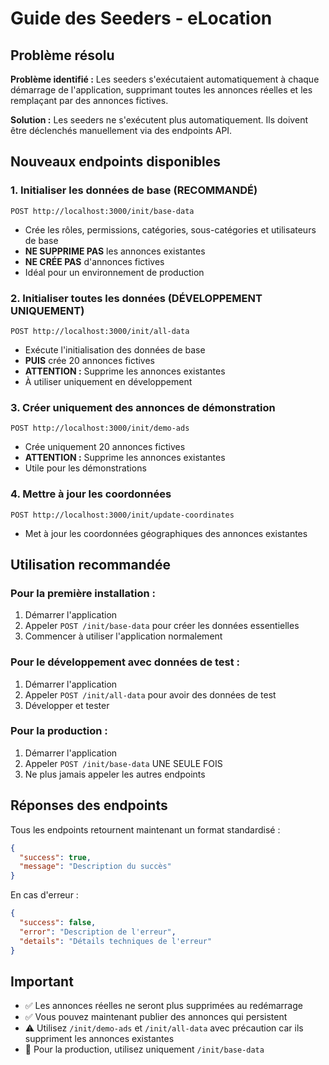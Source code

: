 # Guide des Seeders - eLocation

## Problème résolu

**Problème identifié :** Les seeders s'exécutaient automatiquement à chaque démarrage de l'application, supprimant toutes les annonces réelles et les remplaçant par des annonces fictives.

**Solution :** Les seeders ne s'exécutent plus automatiquement. Ils doivent être déclenchés manuellement via des endpoints API.

## Nouveaux endpoints disponibles

### 1. Initialiser les données de base (RECOMMANDÉ)
```
POST http://localhost:3000/init/base-data
```
- Crée les rôles, permissions, catégories, sous-catégories et utilisateurs de base
- **NE SUPPRIME PAS** les annonces existantes
- **NE CRÉE PAS** d'annonces fictives
- Idéal pour un environnement de production

### 2. Initialiser toutes les données (DÉVELOPPEMENT UNIQUEMENT)
```
POST http://localhost:3000/init/all-data
```
- Exécute l'initialisation des données de base
- **PUIS** crée 20 annonces fictives
- **ATTENTION :** Supprime les annonces existantes
- À utiliser uniquement en développement

### 3. Créer uniquement des annonces de démonstration
```
POST http://localhost:3000/init/demo-ads
```
- Crée uniquement 20 annonces fictives
- **ATTENTION :** Supprime les annonces existantes
- Utile pour les démonstrations

### 4. Mettre à jour les coordonnées
```
POST http://localhost:3000/init/update-coordinates
```
- Met à jour les coordonnées géographiques des annonces existantes

## Utilisation recommandée

### Pour la première installation :
1. Démarrer l'application
2. Appeler `POST /init/base-data` pour créer les données essentielles
3. Commencer à utiliser l'application normalement

### Pour le développement avec données de test :
1. Démarrer l'application
2. Appeler `POST /init/all-data` pour avoir des données de test
3. Développer et tester

### Pour la production :
1. Démarrer l'application
2. Appeler `POST /init/base-data` UNE SEULE FOIS
3. Ne plus jamais appeler les autres endpoints

## Réponses des endpoints

Tous les endpoints retournent maintenant un format standardisé :

```json
{
  "success": true,
  "message": "Description du succès"
}
```

En cas d'erreur :
```json
{
  "success": false,
  "error": "Description de l'erreur",
  "details": "Détails techniques de l'erreur"
}
```

## Important

- ✅ Les annonces réelles ne seront plus supprimées au redémarrage
- ✅ Vous pouvez maintenant publier des annonces qui persistent
- ⚠️ Utilisez `/init/demo-ads` et `/init/all-data` avec précaution car ils suppriment les annonces existantes
- 🔧 Pour la production, utilisez uniquement `/init/base-data`